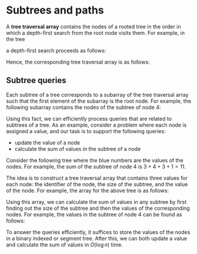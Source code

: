 # Subtrees and paths

A **tree traversal array** contains the nodes of a rooted tree
in the order in which a depth-first search
from the root node visits them.
For example, in the tree

<script type="text/tikz">
\begin{tikzpicture}[scale=0.9]
\node[draw, circle] (1) at (0,3) {1};
\node[draw, circle] (2) at (-3,1) {2};
\node[draw, circle] (3) at (-1,1) {3};
\node[draw, circle] (4) at (1,1) {4};
\node[draw, circle] (5) at (3,1) {5};
\node[draw, circle] (6) at (-3,-1) {6};
\node[draw, circle] (7) at (-0.5,-1) {7};
\node[draw, circle] (8) at (1,-1) {8};
\node[draw, circle] (9) at (2.5,-1) {9};

\path[draw,thick,-] (1) -- (2);
\path[draw,thick,-] (1) -- (3);
\path[draw,thick,-] (1) -- (4);
\path[draw,thick,-] (1) -- (5);
\path[draw,thick,-] (2) -- (6);
\path[draw,thick,-] (4) -- (7);
\path[draw,thick,-] (4) -- (8);
\path[draw,thick,-] (4) -- (9);
\end{tikzpicture}
</script>

a depth-first search proceeds as follows:

<script type="text/tikz">
\begin{tikzpicture}[scale=0.9]
\node[draw, circle] (1) at (0,3) {1};
\node[draw, circle] (2) at (-3,1) {2};
\node[draw, circle] (3) at (-1,1) {3};
\node[draw, circle] (4) at (1,1) {4};
\node[draw, circle] (5) at (3,1) {5};
\node[draw, circle] (6) at (-3,-1) {6};
\node[draw, circle] (7) at (-0.5,-1) {7};
\node[draw, circle] (8) at (1,-1) {8};
\node[draw, circle] (9) at (2.5,-1) {9};

\path[draw,thick,-] (1) -- (2);
\path[draw,thick,-] (1) -- (3);
\path[draw,thick,-] (1) -- (4);
\path[draw,thick,-] (1) -- (5);
\path[draw,thick,-] (2) -- (6);
\path[draw,thick,-] (4) -- (7);
\path[draw,thick,-] (4) -- (8);
\path[draw,thick,-] (4) -- (9);


\path[draw=red,thick,->,line width=2pt] (1) edge [bend right=15] (2);
\path[draw=red,thick,->,line width=2pt] (2) edge [bend right=15] (6);
\path[draw=red,thick,->,line width=2pt] (6) edge [bend right=15] (2);
\path[draw=red,thick,->,line width=2pt] (2) edge [bend right=15] (1);
\path[draw=red,thick,->,line width=2pt] (1) edge [bend right=15] (3);
\path[draw=red,thick,->,line width=2pt] (3) edge [bend right=15] (1);
\path[draw=red,thick,->,line width=2pt] (1) edge [bend right=15] (4);
\path[draw=red,thick,->,line width=2pt] (4) edge [bend right=15] (7);
\path[draw=red,thick,->,line width=2pt] (7) edge [bend right=15] (4);
\path[draw=red,thick,->,line width=2pt] (4) edge [bend right=15] (8);
\path[draw=red,thick,->,line width=2pt] (8) edge [bend right=15] (4);
\path[draw=red,thick,->,line width=2pt] (4) edge [bend right=15] (9);
\path[draw=red,thick,->,line width=2pt] (9) edge [bend right=15] (4);
\path[draw=red,thick,->,line width=2pt] (4) edge [bend right=15] (1);
\path[draw=red,thick,->,line width=2pt] (1) edge [bend right=15] (5);
\path[draw=red,thick,->,line width=2pt] (5) edge [bend right=15] (1);

\end{tikzpicture}
</script>

Hence, the corresponding tree traversal array is as follows:

<script type="text/tikz">
\begin{tikzpicture}[scale=0.7]
\draw (0,0) grid (9,1);

\node at (0.5,0.5) {1};
\node at (1.5,0.5) {2};
\node at (2.5,0.5) {6};
\node at (3.5,0.5) {3};
\node at (4.5,0.5) {4};
\node at (5.5,0.5) {7};
\node at (6.5,0.5) {8};
\node at (7.5,0.5) {9};
\node at (8.5,0.5) {5};
% 
% \footnotesize
% \node at (0.5,1.4) {1};
% \node at (1.5,1.4) {2};
% \node at (2.5,1.4) {3};
% \node at (3.5,1.4) {4};
% \node at (4.5,1.4) {5};
% \node at (5.5,1.4) {6};
% \node at (6.5,1.4) {7};
% \node at (7.5,1.4) {8};
% \node at (8.5,1.4) {9};
\end{tikzpicture}
</script>

## Subtree queries

Each subtree of a tree corresponds to a subarray
of the tree traversal array such that
the first element of the subarray is the root node.
For example, the following subarray contains the
nodes of the subtree of node $4$:

<script type="text/tikz">
\begin{tikzpicture}[scale=0.7]
\fill[color=lightgray] (4,0) rectangle (8,1);
\draw (0,0) grid (9,1);

\node at (0.5,0.5) {1};
\node at (1.5,0.5) {2};
\node at (2.5,0.5) {6};
\node at (3.5,0.5) {3};
\node at (4.5,0.5) {4};
\node at (5.5,0.5) {7};
\node at (6.5,0.5) {8};
\node at (7.5,0.5) {9};
\node at (8.5,0.5) {5};
% 
% \footnotesize
% \node at (0.5,1.4) {1};
% \node at (1.5,1.4) {2};
% \node at (2.5,1.4) {3};
% \node at (3.5,1.4) {4};
% \node at (4.5,1.4) {5};
% \node at (5.5,1.4) {6};
% \node at (6.5,1.4) {7};
% \node at (7.5,1.4) {8};
% \node at (8.5,1.4) {9};
\end{tikzpicture}
</script>

Using this fact, we can efficiently process queries
that are related to subtrees of a tree.
As an example, consider a problem where each node
is assigned a value, and our task is to support
the following queries:

- update the value of a node
- calculate the sum of values in the subtree of a node

Consider the following tree where the blue numbers
are the values of the nodes.
For example, the sum of the subtree of node $4$
is $3+4+3+1=11$.

<script type="text/tikz">
\begin{tikzpicture}[scale=0.9]
\node[draw, circle] (1) at (0,3) {1};
\node[draw, circle] (2) at (-3,1) {2};
\node[draw, circle] (3) at (-1,1) {3};
\node[draw, circle] (4) at (1,1) {4};
\node[draw, circle] (5) at (3,1) {5};
\node[draw, circle] (6) at (-3,-1) {6};
\node[draw, circle] (7) at (-0.5,-1) {7};
\node[draw, circle] (8) at (1,-1) {8};
\node[draw, circle] (9) at (2.5,-1) {9};

\path[draw,thick,-] (1) -- (2);
\path[draw,thick,-] (1) -- (3);
\path[draw,thick,-] (1) -- (4);
\path[draw,thick,-] (1) -- (5);
\path[draw,thick,-] (2) -- (6);
\path[draw,thick,-] (4) -- (7);
\path[draw,thick,-] (4) -- (8);
\path[draw,thick,-] (4) -- (9);

\node[color=blue] at (0,3+0.65) {2};
\node[color=blue] at (-3-0.65,1) {3};
\node[color=blue] at (-1-0.65,1) {5};
\node[color=blue] at (1+0.65,1) {3};
\node[color=blue] at (3+0.65,1) {1};
\node[color=blue] at (-3,-1-0.65) {4};
\node[color=blue] at (-0.5,-1-0.65) {4};
\node[color=blue] at (1,-1-0.65) {3};
\node[color=blue] at (2.5,-1-0.65) {1};
\end{tikzpicture}
</script>

The idea is to construct a tree traversal array that contains
three values for each node: the identifier of the node,
the size of the subtree, and the value of the node.
For example, the array for the above tree is as follows:

<script type="text/tikz">
\begin{tikzpicture}[scale=0.7]
\draw (0,1) grid (9,-2);

\node[left] at (-1,0.5) {node id};
\node[left] at (-1,-0.5) {subtree size};
\node[left] at (-1,-1.5) {node value};

\node at (0.5,0.5) {1};
\node at (1.5,0.5) {2};
\node at (2.5,0.5) {6};
\node at (3.5,0.5) {3};
\node at (4.5,0.5) {4};
\node at (5.5,0.5) {7};
\node at (6.5,0.5) {8};
\node at (7.5,0.5) {9};
\node at (8.5,0.5) {5};

\node at (0.5,-0.5) {9};
\node at (1.5,-0.5) {2};
\node at (2.5,-0.5) {1};
\node at (3.5,-0.5) {1};
\node at (4.5,-0.5) {4};
\node at (5.5,-0.5) {1};
\node at (6.5,-0.5) {1};
\node at (7.5,-0.5) {1};
\node at (8.5,-0.5) {1};

\node at (0.5,-1.5) {2};
\node at (1.5,-1.5) {3};
\node at (2.5,-1.5) {4};
\node at (3.5,-1.5) {5};
\node at (4.5,-1.5) {3};
\node at (5.5,-1.5) {4};
\node at (6.5,-1.5) {3};
\node at (7.5,-1.5) {1};
\node at (8.5,-1.5) {1};
% 
% \footnotesize
% \node at (0.5,1.4) {1};
% \node at (1.5,1.4) {2};
% \node at (2.5,1.4) {3};
% \node at (3.5,1.4) {4};
% \node at (4.5,1.4) {5};
% \node at (5.5,1.4) {6};
% \node at (6.5,1.4) {7};
% \node at (7.5,1.4) {8};
% \node at (8.5,1.4) {9};
\end{tikzpicture}
</script>

Using this array, we can calculate the sum of values
in any subtree by first finding out the size of the subtree
and then the values of the corresponding nodes.
For example, the values in the subtree of node $4$
can be found as follows:

<script type="text/tikz">
\begin{tikzpicture}[scale=0.7]
\fill[color=lightgray] (4,1) rectangle (5,0);
\fill[color=lightgray] (4,0) rectangle (5,-1);
\fill[color=lightgray] (4,-1) rectangle (8,-2);
\draw (0,1) grid (9,-2);

\node[left] at (-1,0.5) {node id};
\node[left] at (-1,-0.5) {subtree size};
\node[left] at (-1,-1.5) {node value};

\node at (0.5,0.5) {1};
\node at (1.5,0.5) {2};
\node at (2.5,0.5) {6};
\node at (3.5,0.5) {3};
\node at (4.5,0.5) {4};
\node at (5.5,0.5) {7};
\node at (6.5,0.5) {8};
\node at (7.5,0.5) {9};
\node at (8.5,0.5) {5};

\node at (0.5,-0.5) {9};
\node at (1.5,-0.5) {2};
\node at (2.5,-0.5) {1};
\node at (3.5,-0.5) {1};
\node at (4.5,-0.5) {4};
\node at (5.5,-0.5) {1};
\node at (6.5,-0.5) {1};
\node at (7.5,-0.5) {1};
\node at (8.5,-0.5) {1};

\node at (0.5,-1.5) {2};
\node at (1.5,-1.5) {3};
\node at (2.5,-1.5) {4};
\node at (3.5,-1.5) {5};
\node at (4.5,-1.5) {3};
\node at (5.5,-1.5) {4};
\node at (6.5,-1.5) {3};
\node at (7.5,-1.5) {1};
\node at (8.5,-1.5) {1};
% 
% \footnotesize
% \node at (0.5,1.4) {1};
% \node at (1.5,1.4) {2};
% \node at (2.5,1.4) {3};
% \node at (3.5,1.4) {4};
% \node at (4.5,1.4) {5};
% \node at (5.5,1.4) {6};
% \node at (6.5,1.4) {7};
% \node at (7.5,1.4) {8};
% \node at (8.5,1.4) {9};
\end{tikzpicture}
</script>

To answer the queries efficiently,
it suffices to store the values of the
nodes in a binary indexed or segment tree.
After this, we can both update a value
and calculate the sum of values in $O(\log n)$ time.
